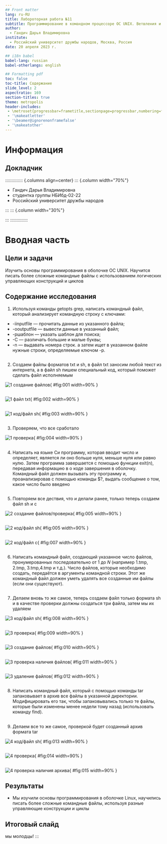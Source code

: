 ```yaml
---
## Front matter
lang: ru-RU
title: Лабороторная работа №11
subtitle: Программирование в командном процессоре ОС UNIX. Ветвления и циклы
author:
  - Гандич Дарья Владимировна
institute:
  - Российский университет дружбы народов, Москва, Россия
date: 20 апреля 2023 г.

## i18n babel
babel-lang: russian
babel-otherlangs: english

## Formatting pdf
toc: false
toc-title: Содержание
slide_level: 2
aspectratio: 169
section-titles: true
theme: metropolis
header-includes:
 - \metroset{progressbar=frametitle,sectionpage=progressbar,numbering=fraction}
 - '\makeatletter'
 - '\beamer@ignorenonframefalse'
 - '\makeatother'
---
```


# Информация

## Докладчик

:::::::::::::: {.columns align=center}
::: {.column width="70%"}

  * Гандич Дарья Владимировна
  * студентка группы НБИбд-02-22
  * Российский университет дружбы народов
  
:::
::: {.column width="30%"}


:::
::::::::::::::

# Вводная часть

## Цели и задачи

Изучить основы программирования в оболочке ОС UNIX. Научится писать более сложные командные файлы с использованием логических управляющих конструкций и циклов
## Содержание исследования

1. Используя команды getopts grep, написать командный файл, который анализирует командную строку с ключами:
* -iinputfile — прочитать данные из указанного файла;
* -ooutputfile — вывести данные в указанный файл;
* -pшаблон — указать шаблон для поиска;
* -C — различать большие и малые буквы;
* -n — выдавать номера строк.
а затем ищет в указанном файле нужные строки, определяемые ключом -p.

##

2. Создаем файлы форматов txt и sh, в файл txt заносим любой текст из интернета, а в файл sh пишем специальный код, который поможет сделать файл исполняемым

![1 создание файлов](image/1.png){ #fig:001 width=90% }

##

![1 файл txt](image/2.png){ #fig:002 width=90% }

##

![1 код/файл sh](image/3.png){ #fig:003 width=90% }

##

3. Проверяем, что все сработало

![1 проверка](image/4.png){ #fig:004 width=90% }

##

4. Написать на языке Си программу, которая вводит число и определяет, является ли оно больше нуля, меньше нуля или равно нулю. Затем программа завершается с помощью функции exit(n), передавая информацию в о коде завершения в оболочку. Командный файл должен вызывать эту программу и, проанализировав с помощью команды $?, выдать сообщение о том, какое число было введено

##

5. Повторяем все дествия, что и делали ранее, только теперь создаем файл sh и c

![2 создание файлов/проверка](image/5.png){ #fig:005 width=90% }

##

![2 код/файл sh](image/6.png){ #fig:005 width=90% }

##

![2 код/файл с](image/7.png){ #fig:007 width=90% }

##

6. Написать командный файл, создающий указанное число файлов, пронумерованных последовательно от 1 до 𝑁 (например 1.tmp, 2.tmp, 3.tmp,4.tmp и т.д.). Число файлов, которые необходимо создать, передаётся в аргументы командной строки. Этот же командный файл должен уметь удалять все созданные им файлы (если они существуют).

##

7. Делаем вновь то же самое, теперь создаем файл только формата sh и в качестве проверки должны создаться три файла, затем мы их удаляем

![3 код/файл sh](image/8.png){ #fig:008 width=90% }

##

![3 проверка](image/9.png){ #fig:009 width=90% }

##

![3 создание файлов](image/10.png){ #fig:010 width=90% }

##

![3 проверка наличия файлов](image/11.png){ #fig:011 width=90% }

##

![3 удаление файлов](image/12.png){ #fig:012 width=90% }

##

8. Написать командный файл, который с помощью команды tar запаковывает в архив все файлы в указанной директории. Модифицировать его так, чтобы запаковывались только те файлы, которые были изменены менее недели тому назад (использовать команду find).

##

9. Делаем все то же самое, проверкой будет созданный архив формата tar

![4 код/файл sh](image/13.png){ #fig:013 width=90% }

##

![4 проверка](image/14.png){ #fig:014 width=90% }

##

![4 проверка наличия архива](image/15.png){ #fig:015 width=90% }

## Результаты

- Мы изучили основы программирования в оболочке Linux, научились писать более сложные командные файлы, используя разные управляющие конструкции и циклы

## Итоговый слайд

мы молодцы!
:::
